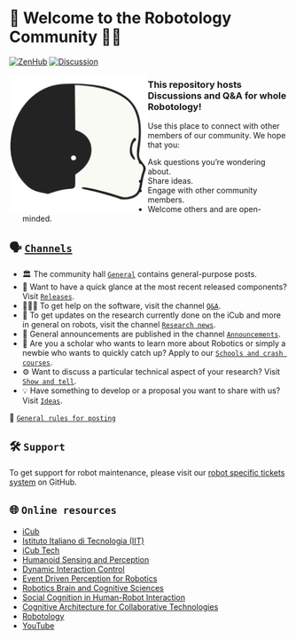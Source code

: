🤖 Welcome to the Robotology Community 👋🏻
==========================================

[![ZenHub](https://img.shields.io/badge/Shipping_faster_with-ZenHub-435198.svg)](https://zenhub.com)
[![Discussion](https://img.shields.io/badge/Post-New_Discussion-blue?style=plastic&logo=github)](../../discussions/new)

<img align="left" width="250" height="250" src="./assets/icub-head.png">

### This repository hosts Discussions and Q&A for whole Robotology!
Use this place to connect with other members of our community. We hope that you:
- Ask questions you’re wondering about.
- Share ideas.
- Engage with other community members.
- Welcome others and are open-minded.

## 🗣 [`Channels`](../../discussions)
- 🏛 The community hall [`General`](../../discussions/categories/general) contains general-purpose posts.
- 🚀 Want to have a quick glance at the most recent released components? Visit [`Releases`](../../discussions/categories/releases).
- 🙋🏻‍♂️ To get help on the software, visit the channel [`Q&A`](../../discussions/categories/q-a).
- 📰 To get updates on the research currently done on the iCub and more in general on robots, visit the channel [`Research news`](../../discussions/categories/research-news).
- 📣 General announcements are published in the channel [`Announcements`](../../discussions/categories/announcements).
- 🏫 Are you a scholar who wants to learn more about Robotics or simply a newbie who wants to quickly catch up? Apply to our [`Schools and crash courses`](../../discussions/categories/schools-and-crash-courses).
- ⚙ Want to discuss a particular technical aspect of your research? Visit [`Show and tell`](../../discussions/categories/show-and-tell).
- 💡 Have something to develop or a proposal you want to share with us? Visit [`Ideas`](../../discussions/categories/ideas).

📃 [`General rules for posting`](/.github/SUPPORT.md)

## 🛠 `Support`
To get support for robot maintenance, please visit our [robot specific tickets system](https://github.com/robotology/icub-tech-support/issues) on GitHub.

## 🌐 `Online resources`
- [iCub](https://icub.iit.it)
- [Istituto Italiano di Tecnologia (IIT)](http://www.iit.it)
- [iCub Tech](https://iit.it/research/facilities/icub-tech)
- [Humanoid Sensing and Perception](https://www.iit.it/research/lines/humanoid-sensing-and-perception)
- [Dynamic Interaction Control](https://dic.iit.it)
- [Event Driven Perception for Robotics](https://edpr.iit.it)
- [Robotics Brain and Cognitive Sciences](https://iit.it/research/lines/robotics-brain-and-cognitive-sciences)
- [Social Cognition in Human-Robot Interaction](https://iit.it/research/lines/social-cognition-in-human-robot-interaction)
- [Cognitive Architecture for Collaborative Technologies](https://iit.it/research/lines/cognitive-architecture-for-collaborative-technologies)
- [Robotology](https://github.com/robotology)
- [YouTube](https://www.youtube.com/user/robotcub)
